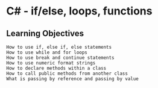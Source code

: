 # C# - if/else, loops, functions

## Learning Objectives

    How to use if, else if, else statements
    How to use while and for loops
    How to use break and continue statements
    How to use numeric format strings
    How to declare methods within a class
    How to call public methods from another class
    What is passing by reference and passing by value